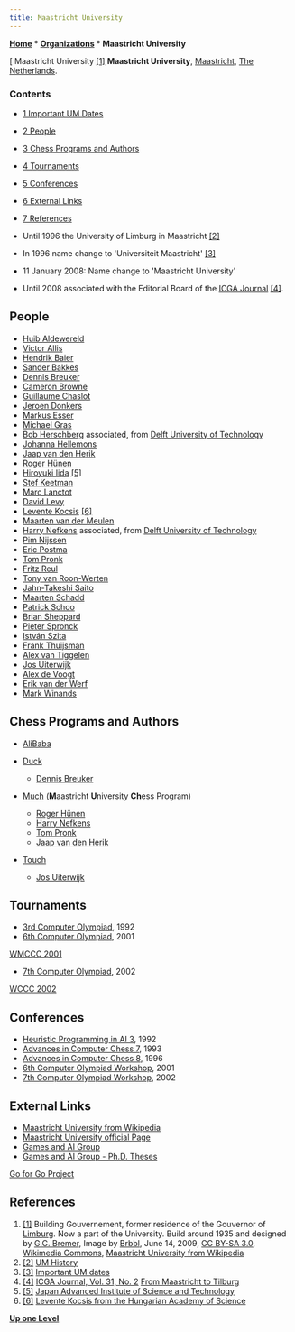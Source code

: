 ```yaml
---
title: Maastricht University
---
```

**[Home](Home "Home") \* [Organizations](Organizations "Organizations") \* Maastricht University**



[ Maastricht University <a id="cite-note-1" href="#cite-ref-1">[1]</a>
**Maastricht University**, [Maastricht](https://en.wikipedia.org/wiki/Maastricht), [The Netherlands](https://en.wikipedia.org/wiki/Netherlands). 



### Contents


* [1 Important UM Dates](#important-um-dates)
* [2 People](#people)
* [3 Chess Programs and Authors](#chess-programs-and-authors)
* [4 Tournaments](#tournaments)
* [5 Conferences](#conferences)
* [6 External Links](#external-links)
* [7 References](#references)






* Until 1996 the University of Limburg in Maastricht <a id="cite-note-2" href="#cite-ref-2">[2]</a>
* In 1996 name change to 'Universiteit Maastricht' <a id="cite-note-3" href="#cite-ref-3">[3]</a>
* 11 January 2008: Name change to 'Maastricht University'
* Until 2008 associated with the Editorial Board of the [ICGA Journal](ICGA_Journal "ICGA Journal") <a id="cite-note-4" href="#cite-ref-4">[4]</a>.


## People


* [Huib Aldewereld](index.php?title=Huib_Aldewereld&action=edit&redlink=1 "Huib Aldewereld (page does not exist)")
* [Victor Allis](Victor_Allis "Victor Allis")
* [Hendrik Baier](Hendrik_Baier "Hendrik Baier")
* [Sander Bakkes](index.php?title=Sander_Bakkes&action=edit&redlink=1 "Sander Bakkes (page does not exist)")
* [Dennis Breuker](Dennis_Breuker "Dennis Breuker")
* [Cameron Browne](Cameron_Browne "Cameron Browne")
* [Guillaume Chaslot](Guillaume_Chaslot "Guillaume Chaslot")
* [Jeroen Donkers](Jeroen_Donkers "Jeroen Donkers")
* [Markus Esser](index.php?title=Markus_Esser&action=edit&redlink=1 "Markus Esser (page does not exist)")
* [Michael Gras](index.php?title=Michael_Gras&action=edit&redlink=1 "Michael Gras (page does not exist)")
* [Bob Herschberg](Bob_Herschberg "Bob Herschberg") associated, from [Delft University of Technology](Delft_University_of_Technology "Delft University of Technology")
* [Johanna Hellemons](Johanna_Hellemons "Johanna Hellemons")
* [Jaap van den Herik](Jaap_van_den_Herik "Jaap van den Herik")
* [Roger Hünen](Roger_H%C3%BCnen "Roger Hünen")
* [Hiroyuki Iida](Hiroyuki_Iida "Hiroyuki Iida") <a id="cite-note-5" href="#cite-ref-5">[5]</a>
* [Stef Keetman](Stef_Keetman "Stef Keetman")
* [Marc Lanctot](Marc_Lanctot "Marc Lanctot")
* [David Levy](David_Levy "David Levy")
* [Levente Kocsis](Levente_Kocsis "Levente Kocsis") <a id="cite-note-6" href="#cite-ref-6">[6]</a>
* [Maarten van der Meulen](Maarten_van_der_Meulen "Maarten van der Meulen")
* [Harry Nefkens](Harry_Nefkens "Harry Nefkens") associated, from [Delft University of Technology](Delft_University_of_Technology "Delft University of Technology")
* [Pim Nijssen](index.php?title=Pim_Nijssen&action=edit&redlink=1 "Pim Nijssen (page does not exist)")
* [Eric Postma](Eric_Postma "Eric Postma")
* [Tom Pronk](Tom_Pronk "Tom Pronk")
* [Fritz Reul](Fritz_Reul "Fritz Reul")
* [Tony van Roon-Werten](Tony_van_Roon-Werten "Tony van Roon-Werten")
* [Jahn-Takeshi Saito](Jahn-Takeshi_Saito "Jahn-Takeshi Saito")
* [Maarten Schadd](index.php?title=Maarten_Schadd&action=edit&redlink=1 "Maarten Schadd (page does not exist)")
* [Patrick Schoo](index.php?title=Patrick_Schoo&action=edit&redlink=1 "Patrick Schoo (page does not exist)")
* [Brian Sheppard](Brian_Sheppard "Brian Sheppard")
* [Pieter Spronck](Pieter_Spronck "Pieter Spronck")
* [István Szita](Istv%C3%A1n_Szita "István Szita")
* [Frank Thuijsman](index.php?title=Frank_Thuijsman&action=edit&redlink=1 "Frank Thuijsman (page does not exist)")
* [Alex van Tiggelen](Alex_van_Tiggelen "Alex van Tiggelen")
* [Jos Uiterwijk](Jos_Uiterwijk "Jos Uiterwijk")
* [Alex de Voogt](Alex_de_Voogt "Alex de Voogt")
* [Erik van der Werf](Erik_van_der_Werf "Erik van der Werf")
* [Mark Winands](Mark_Winands "Mark Winands")


## Chess Programs and Authors


* [AliBaba](AliBaba "AliBaba")
* [Duck](Duck "Duck")
	+ [Dennis Breuker](Dennis_Breuker "Dennis Breuker")


* [Much](Much "Much") (**M**aastricht **U**niversity **Ch**ess Program)
	+ [Roger Hünen](Roger_H%C3%BCnen "Roger Hünen")
	+ [Harry Nefkens](Harry_Nefkens "Harry Nefkens")
	+ [Tom Pronk](Tom_Pronk "Tom Pronk")
	+ [Jaap van den Herik](Jaap_van_den_Herik "Jaap van den Herik")


* [Touch](Touch "Touch")
	+ [Jos Uiterwijk](Jos_Uiterwijk "Jos Uiterwijk")


  




## Tournaments


* [3rd Computer Olympiad](3rd_Computer_Olympiad "3rd Computer Olympiad"), 1992
* [6th Computer Olympiad](6th_Computer_Olympiad "6th Computer Olympiad"), 2001


 [WMCCC 2001](WMCCC_2001 "WMCCC 2001")
* [7th Computer Olympiad](7th_Computer_Olympiad "7th Computer Olympiad"), 2002


 [WCCC 2002](WCCC_2002 "WCCC 2002")
## Conferences


* [Heuristic Programming in AI 3](3rd_Computer_Olympiad#Workshop "3rd Computer Olympiad"), 1992
* [Advances in Computer Chess 7](Advances_in_Computer_Chess_7 "Advances in Computer Chess 7"), 1993
* [Advances in Computer Chess 8](Advances_in_Computer_Chess_8 "Advances in Computer Chess 8"), 1996
* [6th Computer Olympiad Workshop](6th_Computer_Olympiad#Workshop "6th Computer Olympiad"), 2001
* [7th Computer Olympiad Workshop](7th_Computer_Olympiad#Workshop "7th Computer Olympiad"), 2002


## External Links


* [Maastricht University from Wikipedia](https://en.wikipedia.org/wiki/Maastricht_University)
* [Maastricht University official Page](http://www.maastrichtuniversity.nl/)
* [Games and AI Group](https://project.dke.maastrichtuniversity.nl/games/)
* [Games and AI Group - Ph.D. Theses](https://project.dke.maastrichtuniversity.nl/games/listPhD.htm)


 [Go for Go Project](https://project.dke.maastrichtuniversity.nl/games/games_go.htm)
## References


1. <a id="cite-ref-1" href="#cite-note-1">[1]</a> Building Gouvernement, former residence of the Gouvernor of [Limburg](https://en.wikipedia.org/wiki/Limburg_%28Netherlands%29). Now a part of the University. Build around 1935 and designed by [G.C. Bremer](http://en.nai.nl/museum/exhibitions/online/item/_rp_kolom2-1_elementId/1_169764), Image by [Brbbl](https://commons.wikimedia.org/wiki/User:Brbbl), June 14, 2009, [CC BY-SA 3.0](https://creativecommons.org/licenses/by-sa/3.0/deed.en), [Wikimedia Commons](https://en.wikipedia.org/wiki/Wikimedia_Commons), [Maastricht University from Wikipedia](https://en.wikipedia.org/wiki/Maastricht_University)
2. <a id="cite-ref-2" href="#cite-note-2">[2]</a> [UM History](http://www.unimaas.nl/default.asp?template=werkveld.htm&id=03IM3245DVHAD1WX4P30&taal=en)
3. <a id="cite-ref-3" href="#cite-note-3">[3]</a> [Important UM dates](http://www.unimaas.nl/default.asp?template=werkveld.htm&id=V3V152R0XROSXONX5360&taal=en)
4. <a id="cite-ref-4" href="#cite-note-4">[4]</a> [ICGA Journal, Vol. 31, No. 2](ICGA_Journal#31_2 "ICGA Journal") [From Maastricht to Tilburg](http://ticc.uvt.nl/icga/journal/contents/content31-2.htm)
5. <a id="cite-ref-5" href="#cite-note-5">[5]</a> [Japan Advanced Institute of Science and Technology](JAIST "JAIST")
6. <a id="cite-ref-6" href="#cite-note-6">[6]</a> [Levente Kocsis from the Hungarian Academy of Science](http://aurora.mlhci.sztaki.hu/www/index.pl/kocsis)

**[Up one Level](Organizations "Organizations")**







 
